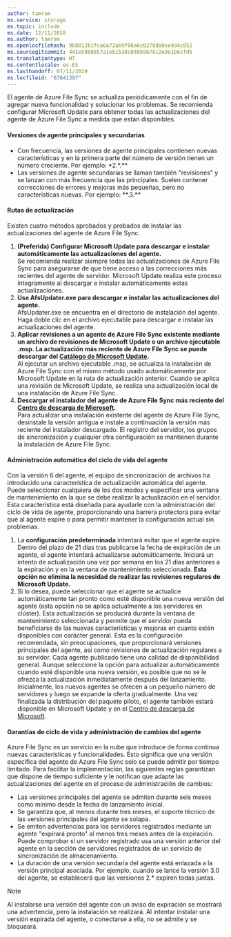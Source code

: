 ```yaml
---
author: tamram
ms.service: storage
ms.topic: include
ms.date: 12/11/2018
ms.author: tamram
ms.openlocfilehash: 9b8812b1fca6a72a69f06a6c0278da8ee4d4c852
ms.sourcegitcommit: 441e59b8657a1eb1538c848b9b78c2e9e1b6cfd5
ms.translationtype: HT
ms.contentlocale: es-ES
ms.lasthandoff: 07/11/2019
ms.locfileid: "67841397"
---
```

El agente de Azure File Sync se actualiza periódicamente con el fin de agregar nueva funcionalidad y solucionar los problemas. Se recomienda configurar Microsoft Update para obtener todas las actualizaciones del agente de Azure File Sync a medida que están disponibles.

#### <a name="major-vs-minor-agent-versions"></a>Versiones de agente principales y secundarias
* Con frecuencia, las versiones de agente principales contienen nuevas características y en la primera parte del número de versión tienen un número creciente. Por ejemplo:  \*2.\*.\*\*
* Las versiones de agente secundarias se llaman también "revisiones" y se lanzan con más frecuencia que las principales. Suelen contener correcciones de errores y mejoras más pequeñas, pero no características nuevas. Por ejemplo: \*\*.3.\*\*

#### <a name="upgrade-paths"></a>Rutas de actualización
Existen cuatro métodos aprobados y probados de instalar las actualizaciones del agente de Azure File Sync. 
1. **(Preferida) Configurar Microsoft Update para descargar e instalar automáticamente las actualizaciones del agente.**  
    Se recomienda realizar siempre todas las actualizaciones de Azure File Sync para asegurarse de que tiene acceso a las correcciones más recientes del agente de servidor. Microsoft Update realiza este proceso íntegramente al descargar e instalar automáticamente estas actualizaciones.
2. **Use AfsUpdater.exe para descargar e instalar las actualizaciones del agente.**  
    AfsUpdater.exe se encuentra en el directorio de instalación del agente. Haga doble clic en el archivo ejecutable para descargar e instalar las actualizaciones del agente. 
3. **Aplicar revisiones a un agente de Azure File Sync existente mediante un archivo de revisiones de Microsoft Update o un archivo ejecutable .msp. La actualización más reciente de Azure File Sync se puede descargar del [Catálogo de Microsoft Update](https://www.catalog.update.microsoft.com/Search.aspx?q=Azure%20File%20Sync).**  
    Al ejecutar un archivo ejecutable .msp, se actualiza la instalación de Azure File Sync con el mismo método usado automáticamente por Microsoft Update en la ruta de actualización anterior. Cuando se aplica una revisión de Microsoft Update, se realiza una actualización local de una instalación de Azure File Sync.
4. **Descargar el instalador del agente de Azure File Sync más reciente del [Centro de descarga de Microsoft](https://go.microsoft.com/fwlink/?linkid=858257).**  
    Para actualizar una instalación existente del agente de Azure File Sync, desinstale la versión antigua e instale a continuación la versión más reciente del instalador descargado. El registro del servidor, los grupos de sincronización y cualquier otra configuración se mantienen durante la instalación de Azure File Sync.

#### <a name="automatic-agent-lifecycle-management"></a>Administración automática del ciclo de vida del agente
Con la versión 6 del agente, el equipo de sincronización de archivos ha introducido una característica de actualización automática del agente. Puede seleccionar cualquiera de los dos modos y especificar una ventana de mantenimiento en la que se debe realizar la actualización en el servidor. Esta característica está diseñada para ayudarle con la administración del ciclo de vida de agente, proporcionando una barrera protectora para evitar que al agente expire o para permitir mantener la configuración actual sin problemas.
1. La **configuración predeterminada** intentará evitar que el agente expire. Dentro del plazo de 21 días tras publicarse la fecha de expiración de un agente, el agente intentará actualizarse automáticamente. Iniciará un intento de actualización una vez por semana en los 21 días anteriores a la expiración y en la ventana de mantenimiento seleccionada. **Esta opción no elimina la necesidad de realizar las revisiones regulares de Microsoft Update.**
2. Si lo desea, puede seleccionar que el agente se actualice automáticamente tan pronto como esté disponible una nueva versión del agente (esta opción no se aplica actualmente a los servidores en clúster). Esta actualización se producirá durante la ventana de mantenimiento seleccionada y permite que el servidor pueda beneficiarse de las nuevas características y mejoras en cuanto estén disponibles con carácter general. Esta es la configuración recomendada, sin preocupaciones, que proporcionará versiones principales del agente, así como revisiones de actualización regulares a su servidor. Cada agente publicado tiene una calidad de disponibilidad general. Aunque seleccione la opción para actualizar automáticamente cuando esté disponible una nueva versión, es posible que no se le ofrezca la actualización inmediatamente después del lanzamiento. Inicialmente, los nuevos agentes se ofrecen a un pequeño número de servidores y luego se expande la oferta gradualmente. Una vez finalizada la distribución del paquete piloto, el agente también estará disponible en Microsoft Update y en el [Centro de descarga de Microsoft](https://go.microsoft.com/fwlink/?linkid=858257).

#### <a name="agent-lifecycle-and-change-management-guarantees"></a>Garantías de ciclo de vida y administración de cambios del agente
Azure File Sync es un servicio en la nube que introduce de forma continua nuevas características y funcionalidades. Esto significa que una versión específica del agente de Azure File Sync solo se puede admitir por tiempo limitado. Para facilitar la implementación, las siguientes reglas garantizan que dispone de tiempo suficiente y le notifican que adapte las actualizaciones del agente en el proceso de administración de cambios:

- Las versiones principales del agente se admiten durante seis meses como mínimo desde la fecha de lanzamiento inicial.
- Se garantiza que, al menos durante tres meses, el soporte técnico de las versiones principales del agente se solapa. 
- Se emiten advertencias para los servidores registrados mediante un agente "expirará pronto" al menos tres meses antes de la expiración. Puede comprobar si un servidor registrado usa una versión anterior del agente en la sección de servidores registrados de un servicio de sincronización de almacenamiento.
- La duración de una versión secundaria del agente está enlazada a la versión principal asociada. Por ejemplo, cuando se lance la versión 3.0 del agente, se establecerá que las versiones 2.\* expiren todas juntas.

> [!Note]
> Al instalarse una versión del agente con un aviso de expiración se mostrará una advertencia, pero la instalación se realizará. Al intentar instalar una versión expirada del agente, o conectarse a ella, no se admite y se bloqueará.
